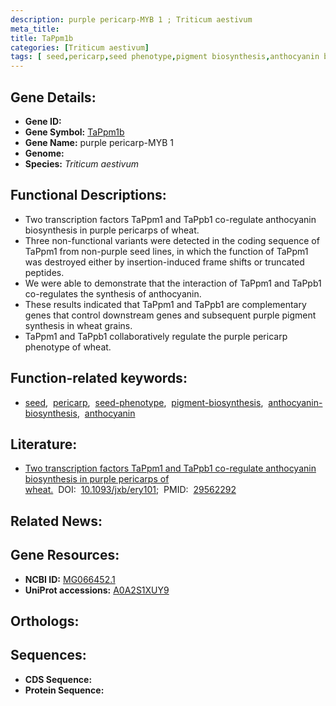 ```yaml
---
description: purple pericarp-MYB 1 ; Triticum aestivum
meta_title:
title: TaPpm1b
categories: [Triticum aestivum]
tags: [ seed,pericarp,seed phenotype,pigment biosynthesis,anthocyanin biosynthesis,anthocyanin ]
---
```


## Gene Details:
- **Gene ID:** []()
- **Gene Symbol:** <u>TaPpm1b</u>
- **Gene Name:** purple pericarp-MYB 1
- **Genome:** []()
- **Species:** *Triticum aestivum*

## Functional Descriptions:
   - Two transcription factors TaPpm1 and TaPpb1 co-regulate anthocyanin biosynthesis in purple pericarps of wheat.
   - Three non-functional variants were detected in the coding sequence of TaPpm1 from non-purple seed lines, in which the function of TaPpm1 was destroyed either by insertion-induced frame shifts or truncated peptides.
   - We were able to demonstrate that the interaction of TaPpm1 and TaPpb1 co-regulates the synthesis of anthocyanin.
   - These results indicated that TaPpm1 and TaPpb1 are complementary genes that control downstream genes and subsequent purple pigment synthesis in wheat grains.
   - TaPpm1 and TaPpb1 collaboratively regulate the purple pericarp phenotype of wheat.

## Function-related keywords:
   - [seed](/tags/seed/),&nbsp;&nbsp;[pericarp](/tags/pericarp/),&nbsp;&nbsp;[seed-phenotype](/tags/seed-phenotype/),&nbsp;&nbsp;[pigment-biosynthesis](/tags/pigment-biosynthesis/),&nbsp;&nbsp;[anthocyanin-biosynthesis](/tags/anthocyanin-biosynthesis/),&nbsp;&nbsp;[anthocyanin](/tags/anthocyanin/)

## Literature:
   - [Two transcription factors TaPpm1 and TaPpb1 co-regulate anthocyanin biosynthesis in purple pericarps of wheat.](https://doi.org/10.1093/jxb/ery101)&nbsp;&nbsp;DOI:&nbsp;&nbsp;[10.1093/jxb/ery101](https://doi.org/10.1093/jxb/ery101);&nbsp;&nbsp;PMID:&nbsp;&nbsp;[29562292](https://pubmed.ncbi.nlm.nih.gov/29562292/)

## Related News:

## Gene Resources:
- **NCBI ID:**  [MG066452.1](https://www.ncbi.nlm.nih.gov/gene/?term=MG066452.1)
- **UniProt accessions:**  [A0A2S1XUY9](https://www.uniprot.org/uniprotkb/A0A2S1XUY9/entry)

## Orthologs:

## Sequences:
- **CDS Sequence:**
- **Protein Sequence:**
